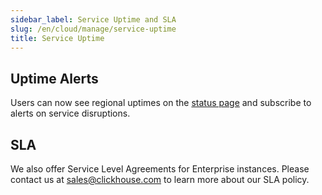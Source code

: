 ```yaml
---
sidebar_label: Service Uptime and SLA
slug: /en/cloud/manage/service-uptime
title: Service Uptime
---
```


## Uptime Alerts

Users can now see regional uptimes on the [status page](https://status.clickhouse.com/) and subscribe to alerts on service disruptions.

## SLA

We also offer Service Level Agreements for Enterprise instances. Please contact us at [sales@clickhouse.com](mailto:sales@clickhouse.com) to learn more about our SLA policy.
